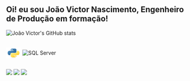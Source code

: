 ## Oi! eu sou João Victor Nascimento, Engenheiro de Produção em formação!

![João Victor's GitHub stats](https://github-readme-stats.vercel.app/api?username=joaovictor-nascimento&show_icons=true&theme=dark)

<div style="display: inline_block"><br>
<img align="center" alt="joao-Python" height="30" width="40" src="https://raw.githubusercontent.com/devicons/devicon/master/icons/python/python-original.svg">
<img align="center" alt="SQL Server" height="30" width="40" src="https://cdn.jsdelivr.net/gh/devicons/devicon@latest/icons/azuresqldatabase/azuresqldatabase-original.svg" />
 

          
          
</div>

 ##
  
<div> 
  
<a href="https://instagram.com/joao_srobson" target="_blank"><img src="https://img.shields.io/badge/-Instagram-%23E4405F?style=for-the-badge&logo=instagram&logoColor=white" target="_blank"></a>
 <a href = "mailto:vitonascimento142@gmail.com"><img src="https://img.shields.io/badge/-Gmail-%23333?style=for-the-badge&logo=gmail&logoColor=white" target="_blank"></a>
<a href="https://www.linkedin.com/in/jo%C3%A3o-nascimento-49010227b?utm_source=share&utm_campaign=share_via&utm_content=profile&utm_medium=ios_app" target="_blank"><img src="https://img.shields.io/badge/-LinkedIn-%230077B5?style=for-the-badge&logo=linkedin&logoColor=white" target="_blank"></a> 
</div>


